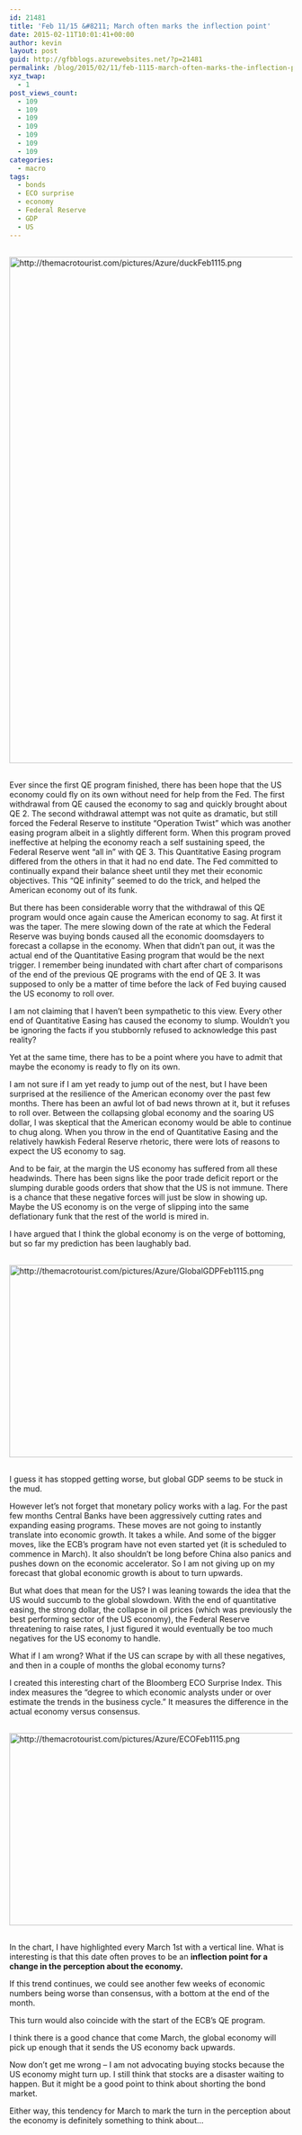 ```yaml
---
id: 21481
title: 'Feb 11/15 &#8211; March often marks the inflection point'
date: 2015-02-11T10:01:41+00:00
author: kevin
layout: post
guid: http://gfbblogs.azurewebsites.net/?p=21481
permalink: /blog/2015/02/11/feb-1115-march-often-marks-the-inflection-point/
xyz_twap:
  - 1
post_views_count:
  - 109
  - 109
  - 109
  - 109
  - 109
  - 109
  - 109
categories:
  - macro
tags:
  - bonds
  - ECO surprise
  - economy
  - Federal Reserve
  - GDP
  - US
---
```


  <img src="http://themacrotourist.com/pictures/Azure/duckFeb1115.png" style="margin:30px auto;display:block;" alt="http://themacrotourist.com/pictures/Azure/duckFeb1115.png" width="600" height="900">

Ever since the first QE program finished, there has been hope that the US economy could fly on its own without need for help from the Fed. The first withdrawal from QE caused the economy to sag and quickly brought about QE 2. The second withdrawal attempt was not quite as dramatic, but still forced the Federal Reserve to institute &#8220;Operation Twist&#8221; which was another easing program albeit in a slightly different form. When this program proved ineffective at helping the economy reach a self sustaining speed, the Federal Reserve went &#8220;all in&#8221; with QE 3. This Quantitative Easing program differed from the others in that it had no end date. The Fed committed to continually expand their balance sheet until they met their economic objectives. This &#8220;QE infinity&#8221; seemed to do the trick, and helped the American economy out of its funk. 

But there has been considerable worry that the withdrawal of this QE program would once again cause the American economy to sag. At first it was the taper. The mere slowing down of the rate at which the Federal Reserve was buying bonds caused all the economic doomsdayers to forecast a collapse in the economy. When that didn&#8217;t pan out, it was the actual end of the Quantitative Easing program that would be the next trigger. I remember being inundated with chart after chart of comparisons of the end of the previous QE programs with the end of QE 3. It was supposed to only be a matter of time before the lack of Fed buying caused the US economy to roll over.

I am not claiming that I haven&#8217;t been sympathetic to this view. Every other end of Quantitative Easing has caused the economy to slump. Wouldn&#8217;t you be ignoring the facts if you stubbornly refused to acknowledge this past reality? 

Yet at the same time, there has to be a point where you have to admit that maybe the economy is ready to fly on its own. 

I am not sure if I am yet ready to jump out of the nest, but I have been surprised at the resilience of the American economy over the past few months. There has been an awful lot of bad news thrown at it, but it refuses to roll over. Between the collapsing global economy and the soaring US dollar, I was skeptical that the American economy would be able to continue to chug along. When you throw in the end of Quantitative Easing and the relatively hawkish Federal Reserve rhetoric, there were lots of reasons to expect the US economy to sag.

And to be fair, at the margin the US economy has suffered from all these headwinds. There has been signs like the poor trade deficit report or the slumping durable goods orders that show that the US is not immune. There is a chance that these negative forces will just be slow in showing up. Maybe the US economy is on the verge of slipping into the same deflationary funk that the rest of the world is mired in.

I have argued that I think the global economy is on the verge of bottoming, but so far my prediction has been laughably bad. 


  <img src="http://themacrotourist.com/pictures/Azure/GlobalGDPFeb1115.png" style="margin:30px auto;display:block;" alt="http://themacrotourist.com/pictures/Azure/GlobalGDPFeb1115.png" width="600" height="342">

I guess it has stopped getting worse, but global GDP seems to be stuck in the mud. 

However let&#8217;s not forget that monetary policy works with a lag. For the past few months Central Banks have been aggressively cutting rates and expanding easing programs. These moves are not going to instantly translate into economic growth. It takes a while. And some of the bigger moves, like the ECB&#8217;s program have not even started yet (it is scheduled to commence in March). It also shouldn&#8217;t be long before China also panics and pushes down on the economic accelerator. So I am not giving up on my forecast that global economic growth is about to turn upwards.

But what does that mean for the US? I was leaning towards the idea that the US would succumb to the global slowdown. With the end of quantitative easing, the strong dollar, the collapse in oil prices (which was previously the best performing sector of the US economy), the Federal Reserve threatening to raise rates, I just figured it would eventually be too much negatives for the US economy to handle. 

What if I am wrong? What if the US can scrape by with all these negatives, and then in a couple of months the global economy turns? 

I created this interesting chart of the Bloomberg ECO Surprise Index. This index measures the &#8220;degree to which economic analysts under or over estimate the trends in the business cycle.&#8221; It measures the difference in the actual economy versus consensus. 


  <img src="http://themacrotourist.com/pictures/Azure/ECOFeb1115.png" style="margin:30px auto;display:block;" alt="http://themacrotourist.com/pictures/Azure/ECOFeb1115.png" width="600" height="342">

In the chart, I have highlighted every March 1st with a vertical line. What is interesting is that this date often proves to be an **inflection point for a change in the perception about the economy.**

If this trend continues, we could see another few weeks of economic numbers being worse than consensus, with a bottom at the end of the month.

This turn would also coincide with the start of the ECB&#8217;s QE program. 

I think there is a good chance that come March, the global economy will pick up enough that it sends the US economy back upwards. 

Now don&#8217;t get me wrong &#8211; I am not advocating buying stocks because the US economy might turn up. I still think that stocks are a disaster waiting to happen. But it might be a good point to think about shorting the bond market. 

Either way, this tendency for March to mark the turn in the perception about the economy is definitely something to think about&#8230;